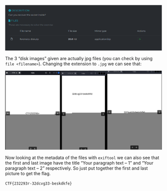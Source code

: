 <img src=".images/forensics-disk.png">

The 3 “disk images” given are actually jpg files (you can check by using `file <filename>`). Changing the extension to `.jpg` we can see that:


<img src=".images/forensics-disk-add.png">

Now looking at the metadata of the files with `exiftool` we can also see that the first and last image have the title “Your paragraph text – 1” and “Your paragraph text – 2” respectively. So just put together the first and last picture to get the flag.

`CTF{232293r-32dcvg33-beskdkfe}`

